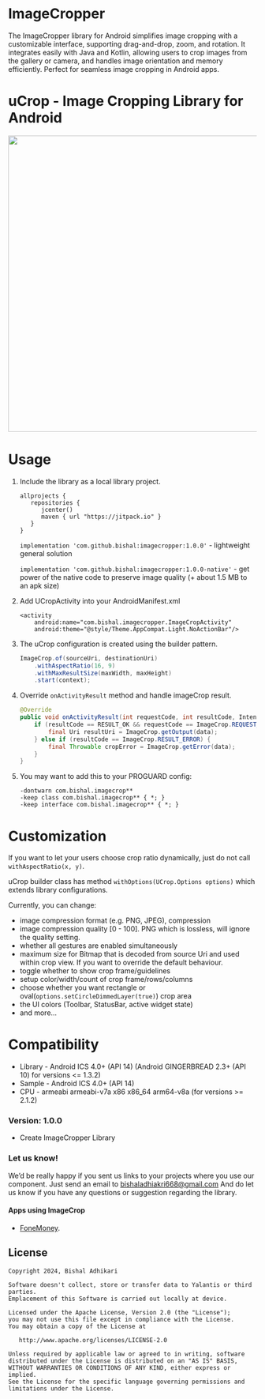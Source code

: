 # ImageCropper
The ImageCropper library for Android simplifies image cropping with a customizable interface, supporting drag-and-drop, zoom, and rotation. It integrates easily with Java and Kotlin, allowing users to crop images from the gallery or camera, and handles image orientation and memory efficiently. Perfect for seamless image cropping in Android apps.
# uCrop - Image Cropping Library for Android


<img src="preview.gif" width="800" height="600">

# Usage

1. Include the library as a local library project.

	```
	allprojects {
	   repositories {
	      jcenter()
	      maven { url "https://jitpack.io" }
	   }
	}
	```

    ``` implementation 'com.github.bishal:imagecropper:1.0.0' ``` - lightweight general solution

    ``` implementation 'com.github.bishal:imagecropper:1.0.0-native' ``` - get power of the native code to preserve image quality (+ about 1.5 MB to an apk size)

2. Add UCropActivity into your AndroidManifest.xml

    ```
    <activity
        android:name="com.bishal.imagecropper.ImageCropActivity"
        android:theme="@style/Theme.AppCompat.Light.NoActionBar"/>
    ```

3. The uCrop configuration is created using the builder pattern.

   ```java
   ImageCrop.of(sourceUri, destinationUri)
       .withAspectRatio(16, 9)
       .withMaxResultSize(maxWidth, maxHeight)
       .start(context);
   ```

4. Override `onActivityResult` method and handle imageCrop result.

    ```java
    @Override
    public void onActivityResult(int requestCode, int resultCode, Intent data) {
        if (resultCode == RESULT_OK && requestCode == ImageCrop.REQUEST_CROP) {
            final Uri resultUri = ImageCrop.getOutput(data);
        } else if (resultCode == ImageCrop.RESULT_ERROR) {
            final Throwable cropError = ImageCrop.getError(data);
        }
    }
    ```

5. You may want to add this to your PROGUARD config:

    ```
    -dontwarn com.bishal.imagecrop**
    -keep class com.bishal.imagecrop** { *; }
    -keep interface com.bishal.imagecrop** { *; }
    ```

# Customization

If you want to let your users choose crop ratio dynamically, just do not call `withAspectRatio(x, y)`.

uCrop builder class has method `withOptions(UCrop.Options options)` which extends library configurations.

Currently, you can change:

   * image compression format (e.g. PNG, JPEG), compression
   * image compression quality [0 - 100]. PNG which is lossless, will ignore the quality setting.
   * whether all gestures are enabled simultaneously
   * maximum size for Bitmap that is decoded from source Uri and used within crop view. If you want to override the default behaviour.
   * toggle whether to show crop frame/guidelines
   * setup color/width/count of crop frame/rows/columns
   * choose whether you want rectangle or oval(`options.setCircleDimmedLayer(true)`) crop area
   * the UI colors (Toolbar, StatusBar, active widget state)
   * and more...

# Compatibility

  * Library - Android ICS 4.0+ (API 14) (Android GINGERBREAD 2.3+ (API 10) for versions <= 1.3.2)
  * Sample - Android ICS 4.0+ (API 14)
  * CPU - armeabi armeabi-v7a x86 x86_64 arm64-v8a (for versions >= 2.1.2)




### Version: 1.0.0

  * Create ImageCropper Library

### Let us know!

We’d be really happy if you sent us links to your projects where you use our component. Just send an email to bishaladhiakri668@gmail.com And do let us know if you have any questions or suggestion regarding the library.

#### Apps using ImageCrop

- [FoneMoney]([https://play.google.com/store/apps/details?id=com.twominds.thirty](https://play.google.com/store/apps/details?id=com.ksp.staremit)).

## License

    Copyright 2024, Bishal Adhikari

    Software doesn't collect, store or transfer data to Yalantis or third parties.
    Emplacement of this Software is carried out locally at device.

    Licensed under the Apache License, Version 2.0 (the "License");
    you may not use this file except in compliance with the License.
    You may obtain a copy of the License at

       http://www.apache.org/licenses/LICENSE-2.0

    Unless required by applicable law or agreed to in writing, software
    distributed under the License is distributed on an "AS IS" BASIS,
    WITHOUT WARRANTIES OR CONDITIONS OF ANY KIND, either express or implied.
    See the License for the specific language governing permissions and
    limitations under the License.
